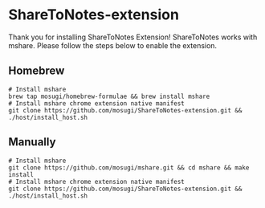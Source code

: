 # ShareToNotes-extension

Thank you for installing ShareToNotes Extension!
ShareToNotes works with mshare.
Please follow the steps below to enable the extension.

## Homebrew

```
# Install mshare
brew tap mosugi/homebrew-formulae && brew install mshare
# Install mshare chrome extension native manifest
git clone https://github.com/mosugi/ShareToNotes-extension.git && ./host/install_host.sh
```

## Manually

```
# Install mshare
git clone https://github.com/mosugi/mshare.git && cd mshare && make install
# Install mshare chrome extension native manifest
git clone https://github.com/mosugi/ShareToNotes-extension.git && ./host/install_host.sh
```
